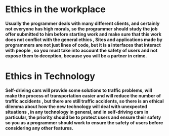 # Ethics in the workplace
**Usually the programmer deals with many different clients, and certainly not everyone has high morals, so the programmer should study the job offer submitted to him before starting work and make sure that this work does not conflict with the general ethics , Sites and applications made by programmers are not just lines of code, but it is a interfaces that interact with people , so you must take into account the safety of users and not expose them to deception, because you will be a partner in crime.**

# Ethics in Technology
**Self-driving cars will provide some solutions to traffic problems, will make the process of transportation easier and will reduce the number of traffic accidents , but there are still traffic accidents, so there is an ethical dilemma about how the new technology will deal with unexpected situations , in any technology in general, and in self-driving cars in particular, the priority should be to protect users and ensure their safety so you as a programmer should work to ensure the safety of users before considering any other features.**